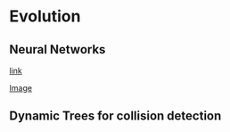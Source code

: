 # Evolution

## Neural Networks

[link](https://weightagnostic.github.io/)

[Image](img1.png)

## Dynamic Trees for collision detection
